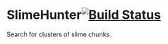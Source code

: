 # SlimeHunter[![Build Status](https://travis-ci.org/teruteru128/SlimeHunter.svg?branch=master)](https://travis-ci.org/teruteru128/SlimeHunter)
Search for clusters of slime chunks.
